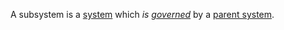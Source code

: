A subsystem is a [system](https://github.com/gcassel/Modular-Organization-Terminology/blob/master/terms/system.md) which *is [governed](https://github.com/gcassel/Modular-Organization-Terminology/blob/master/terms/govern.md)* by a [parent system](https://github.com/gcassel/Modular-Organization-Terminology/blob/master/compound-terms/parent-system.md).


